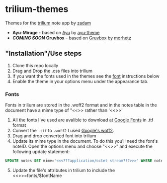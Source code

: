 # trilium-themes
Themes for the [trilium](https://github.com/zadam/trilium) note app by [zadam](https://github.com/zadam/trilium)

* __Ayu-Mirage__ - based on [Ayu](https://github.com/ayu-theme/ayu-colors) by [ayu-theme](https://github.com/ayu-theme)
* __*COMING SOON*__ __Gruvbox__ - based on [Gruvbox](https://github.com/morhetz/gruvbox) by [morhetz](https://github.com/morhetz)

## "Installation"/Use steps
1. Clone this repo locally
2. Drag and Drop the .css files into trilium 
3. If you want the fonts used in the themes see the [font](https://github.com/bncarey42/trilium-themes/blob/master/README.md#fonts) instructions below 
4. Enable the theme in your options menu under the appearance tab.

### Fonts
Fonts in trilium are stored in the .woff2 format and in the notes table in the document have a mime type of "<<<???application/octet stream???>>> rather than '<<<???file/ttf???>>>'
1. All the fonts I've used are avalible to download at [Google Fonts](https://fonts.google.com) in .ttf format 
2. Convert the `.ttf` to `.woff2` I used [Google's woff2](https://github.com/google/woff2). 
3. Drag and drop converted font into trilium 
4. Update its mime type in the document. To do this you'll need the font's noteID. Open the options menu and choose "<<<???Querry SQL database???>>>" and execute the following update statement:
```SQL
UPDATE notes SET mime='<<<???application/octet stream???>>>' WHERE noteID='$noteID'; 
```
5. Update the file's attributes in trilium to include the <<<???CustomResourcePRovider???>>>=fonts/$fontName
